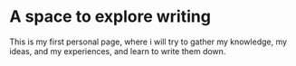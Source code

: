 # A space to explore writing
This is my first personal page, where i will try to gather my knowledge, my ideas, and my experiences, and learn to write them down.
